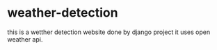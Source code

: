 # weather-detection
this is a wetther detection website done by django project
it uses open weather api.
